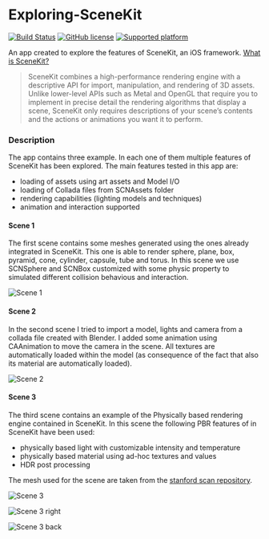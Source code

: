 # Exploring-SceneKit

[![Build Status](https://travis-ci.org/chicio/Exploring-SceneKit.svg?branch=master)](https://travis-ci.org/chicio/Exploring-SceneKit)
[![GitHub license](https://img.shields.io/badge/license-MIT-blue.svg)](https://raw.githubusercontent.com/chicio/Exploring-SceneKit/master/LICENSE.md)
[![Supported platform](https://img.shields.io/badge/platforms-iOS-orange.svg)](https://img.shields.io/badge/platforms-iOS-orange.svg)

An app created to explore the features of SceneKit, an iOS framework. [What is SceneKit?](https://developer.apple.com/reference/scenekit "What is Scenekit?")
> SceneKit combines a high-performance rendering engine with a descriptive API for import, manipulation, and rendering of 3D assets. Unlike lower-level APIs such as Metal and OpenGL that require you to implement in precise detail the rendering algorithms that display a scene, SceneKit only requires descriptions of your scene’s contents and the actions or animations you want it to perform.


### Description

The app contains three example. In each one of them multiple features of SceneKit has been explored. The main features tested in this app are:
* loading of assets using art assets and Model I/O
* loading of Collada files from SCNAssets folder
* rendering capabilities (lighting models and techniques)
* animation and interaction supported

#### Scene 1
The first scene contains some meshes generated using the ones already integrated in SceneKit. This one is able to render sphere, plane, box, pyramid, cone, cylinder, capsule, tube and torus. In this scene we use SCNSphere and SCNBox customized with some physic property to simulated different collision behavious and interaction. 

![Scene 1](https://raw.githubusercontent.com/chicio/Exploring-SceneKit/master/Screenshots/blinn-phong-scene.jpg)

#### Scene 2
In the second scene I tried to import a model, lights and camera from a collada file created with Blender. I added some animation using CAAnimation to move the camera in the scene. All textures are automatically loaded within the model (as consequence of the fact that also its material are automatically loaded).

![Scene 2](https://raw.githubusercontent.com/chicio/Exploring-SceneKit/master/Screenshots/collada-scene.jpg)

#### Scene 3
The third scene contains an example of the Physically based rendering engine contained in SceneKit. In this scene the following PBR features of in SceneKit have been used:

* physically based light with customizable intensity and temperature
* physically based material using ad-hoc textures and values
* HDR post processing

The mesh used for the scene are taken from the [stanford scan repository](http://graphics.stanford.edu/data/3Dscanrep/ "stanford scan repository").

![Scene 3](https://raw.githubusercontent.com/chicio/Exploring-SceneKit/master/Screenshots/physically-based-rendering-scene.jpg)

![Scene 3 right](https://raw.githubusercontent.com/chicio/Exploring-SceneKit/master/Screenshots/physically-based-rendering-scene-right.jpg)

![Scene 3 back](https://raw.githubusercontent.com/chicio/Exploring-SceneKit/master/Screenshots/physically-based-rendering-scene-back.jpg)

